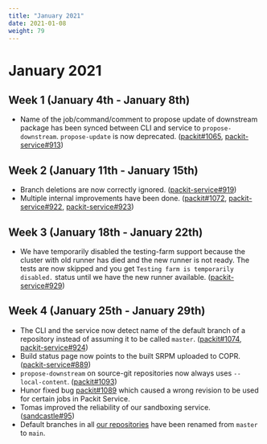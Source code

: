 ```yaml
---
title: "January 2021"
date: 2021-01-08
weight: 79
---
```


# January 2021

## Week 1 (January 4th - January 8th)

- Name of the job/command/comment to propose update of downstream package has been synced
  between CLI and service to `propose-downstream`.
  `propose-update` is now deprecated. ([packit#1065](https://github.com/packit-service/packit/pull/1065), [packit-service#913](https://github.com/packit/packit-service/pull/913))

## Week 2 (January 11th - January 15th)

- Branch deletions are now correctly ignored. ([packit-service#919](https://github.com/packit/packit-service/pull/919))
- Multiple internal improvements have been done.
  ([packit#1072](https://github.com/packit/packit/pull/1072),
  [packit-service#922](https://github.com/packit/packit-service/pull/922),
  [packit-service#923](https://github.com/packit/packit-service/pull/923))

## Week 3 (January 18th - January 22th)

- We have temporarily disabled the testing-farm support because the cluster with old runner has died and the new runner is not ready.
  The tests are now skipped and you get `Testing farm is temporarily disabled.` status until we have the new runner available.
  ([packit-service#929](https://github.com/packit/packit-service/pull/929))

## Week 4 (January 25th - January 29th)

- The CLI and the service now detect name of the default branch of a repository
  instead of assuming it to be called `master`.
  ([packit#1074](https://github.com/packit/packit/pull/1074),
  [packit-service#924](https://github.com/packit/packit-service/pull/924))
- Build status page now points to the built SRPM uploaded to COPR.
  ([packit-service#889](https://github.com/packit/packit-service/pull/889))
- `propose-downstream` on source-git repositories now always uses `--local-content`.
  ([packit#1093](https://github.com/packit/packit/pull/1093))
- Hunor fixed bug [packit#1089](https://github.com/packit/packit/pull/1089)
  which caused a wrong revision to be used for certain jobs in Packit Service.
- Tomas improved the reliability of our sandboxing service.
  ([sandcastle#95](https://github.com/packit/sandcastle/pull/95))
- Default branches in all [our repositories](https://github.com/packit)
  have been renamed from `master` to `main`.
